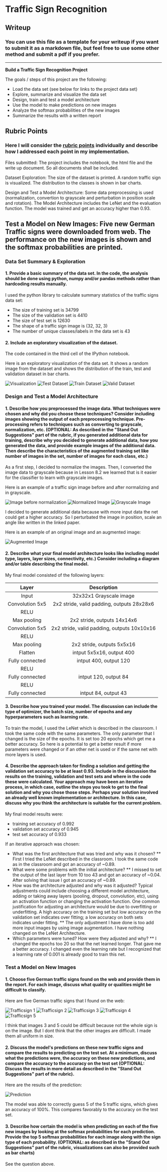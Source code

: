 # **Traffic Sign Recognition** 

## Writeup

### You can use this file as a template for your writeup if you want to submit it as a markdown file, but feel free to use some other method and submit a pdf if you prefer.

---

**Build a Traffic Sign Recognition Project**

The goals / steps of this project are the following:
* Load the data set (see below for links to the project data set)
* Explore, summarize and visualize the data set
* Design, train and test a model architecture
* Use the model to make predictions on new images
* Analyze the softmax probabilities of the new images
* Summarize the results with a written report


[//]: # (Image References)

[image1]: ./examples/visualization.png "Visualization"
[image2]: ./examples/test_dataset.png "Test Dataset"
[image3]: ./examples/train_dataset.png "Train Dataset"
[image4]: ./examples/valid_dataset.png "Validation Dataset"
[image5]: ./examples/beforenormal.png "Image before normalization"
[image6]: ./examples/normalized.png "Normalized Image"
[image7]: ./examples/grayscale.png "Grayscale Image"
[image8]: ./examples/augmented.png "Augmented Image"
[image9]: ./web_images/trafficsign1.png "Traffic Sign 1"
[image10]: ./web_images/trafficsign2.png "Traffic Sign 2"
[image11]: ./web_images/trafficsign3.png "Traffic Sign 3"
[image12]: ./web_images/trafficsign4.png "Traffic Sign 4"
[image13]: ./web_images/trafficsign5.png "Traffic Sign 5"
[image14]: ./examples/prediction.png "Prediction"

## Rubric Points
### Here I will consider the [rubric points](https://review.udacity.com/#!/rubrics/481/view) individually and describe how I addressed each point in my implementation.  
Files submitted:
The project includes the notebook, the html file and the write up document. So all documents shall be included.

Dataset Exploration:
The size of the dataset is printed. A random traffic sign is visualized.
The distribution to the classes is shown in bar charts.

Design and Test a Model Architecture:
Some data preprocessing is used (normalization, convertion to grayscale and perturbation in position scale and rotation).
The Model Architecture includes the LeNet and the evaluation function.
The model was trained and get an accuracy higher than 0.93.

Test a Model on New Images:
Five new German Traffic signs were downloaded from web. The performance on the new images is shown and the softmax probabilities are printed.
---

### Data Set Summary & Exploration

#### 1. Provide a basic summary of the data set. In the code, the analysis should be done using python, numpy and/or pandas methods rather than hardcoding results manually.

I used the python library to calculate summary statistics of the traffic
signs data set:

* The size of training set is 34799
* The size of the validation set is 4410
* The size of test set is 12630
* The shape of a traffic sign image is (32, 32, 3)	
* The number of unique classes/labels in the data set is 43

#### 2. Include an exploratory visualization of the dataset.

The code contained in the third cell of the IPython notebook.

Here is an exploratory visualization of the data set. It shows a random image from the dataset and shows the distribution of the train, test and validation dataset in bar charts.

![Visualization][image1]
![Test Dataset][image2]
![Train Dataset][image3]
![Valid Dataset][image4]

### Design and Test a Model Architecture

#### 1. Describe how you preprocessed the image data. What techniques were chosen and why did you choose these techniques? Consider including images showing the output of each preprocessing technique. Pre-processing refers to techniques such as converting to grayscale, normalization, etc. (OPTIONAL: As described in the "Stand Out Suggestions" part of the rubric, if you generated additional data for training, describe why you decided to generate additional data, how you generated the data, and provide example images of the additional data. Then describe the characteristics of the augmented training set like number of images in the set, number of images for each class, etc.)

As a first step, I decided to normalize the images.
Then, I converted the image data to grayscale because in Lesson 8.2 we learned that is it easier for the classifier to learn with grayscale images.

Here is an example of a traffic sign image before and after normalizing and in grayscale.

![Image before normalization][image5]
![Normalized Image][image6]
![Grayscale Image][image7]

I decided to generate additional data because with more input data the net could get a higher accuracy. So I perturbated the image in position, scale an angle like written in the linked paper.

Here is an example of an original image and an augmented image:

![Augmented Image][image8]


#### 2. Describe what your final model architecture looks like including model type, layers, layer sizes, connectivity, etc.) Consider including a diagram and/or table describing the final model.

My final model consisted of the following layers:

| Layer         		|     Description	        					| 
|:---------------------:|:---------------------------------------------:| 
| Input         		| 32x32x1 Grayscale image   					| 
| Convolution 5x5     	| 2x2 stride, valid padding, outputs 28x28x6 	|
| RELU					|												|
| Max pooling	      	| 2x2 stride,  outputs 14x14x6 					|
| Convolution 5x5     	| 2x2 stride, valid padding, outputs 10x10x16 	|
| RELU					|												|
| Max pooling	      	| 2x2 stride,  outputs 5x5x16 					|
| Flatten				| intput 5x5x16, output 400 					|
| Fully connected		| intput 400, output 120						|
| RELU					| 	        									|
| Fully connected		| intput 120, output 84							|
| RELU					|												|
| Fully connected		| intput 84, output 43							|
 


#### 3. Describe how you trained your model. The discussion can include the type of optimizer, the batch size, number of epochs and any hyperparameters such as learning rate.

To train the model, I used the LeNet which is described in the classroom. I took the same code with the same parameters. The only parameter that I changed is the size of the epochs. It is set too 20 epochs which get me a better accuracy.
So here is a potential to get a better result if more parameters were changed or if an other net is used or if the same net with more layers is used.

#### 4. Describe the approach taken for finding a solution and getting the validation set accuracy to be at least 0.93. Include in the discussion the results on the training, validation and test sets and where in the code these were calculated. Your approach may have been an iterative process, in which case, outline the steps you took to get to the final solution and why you chose those steps. Perhaps your solution involved an already well known implementation or architecture. In this case, discuss why you think the architecture is suitable for the current problem.

My final model results were:
* training set accuracy of 0.992
* validation set accuracy of 0.945 
* test set accuracy of 0.933

If an iterative approach was chosen:
* What was the first architecture that was tried and why was it chosen?
** First I tried the LeNet described in the classroom. I took the same code as in the classroom and got an accuracy of ~0.89.
* What were some problems with the initial architecture?
** I missed to set the output of the last layer from 10 too 43 and got an accuracy of ~0.04. After solving that issue I got an accuracy of ~0.89.
* How was the architecture adjusted and why was it adjusted? Typical adjustments could include choosing a different model architecture, adding or taking away layers (pooling, dropout, convolution, etc), using an activation function or changing the activation function. One common justification for adjusting an architecture would be due to overfitting or underfitting. A high accuracy on the training set but low accuracy on the validation set indicates over fitting; a low accuracy on both sets indicates under fitting.
** The only adjustment I have done is too add more input images by using image augmentation. I have nothing changed on the LeNet Architecture.
* Which parameters were tuned? How were they adjusted and why?
** I changed the epochs too 20 so that the net learned longer. That gave me a better accuracy. I changed even the learning rate but I recognized that a learning rate of 0.001 is already good to train this net.
 

### Test a Model on New Images

#### 1. Choose five German traffic signs found on the web and provide them in the report. For each image, discuss what quality or qualities might be difficult to classify.

Here are five German traffic signs that I found on the web:

![Trafficsign 1][image9] ![Trafficsign 2][image10] ![Trafficsign 3][image11] 
![Trafficsign 4][image12] ![Trafficsign 5][image13]

I think that images 3 and 5 could be difficult because not the whole sign is on the image. But I dont think that the other images are difficult.
I made them all uniform in size.

#### 2. Discuss the model's predictions on these new traffic signs and compare the results to predicting on the test set. At a minimum, discuss what the predictions were, the accuracy on these new predictions, and compare the accuracy to the accuracy on the test set (OPTIONAL: Discuss the results in more detail as described in the "Stand Out Suggestions" part of the rubric).

Here are the results of the prediction:

![Prediction][image14]


The model was able to correctly guess 5 of the 5 traffic signs, which gives an accuracy of 100%. This compares favorably to the accuracy on the test set.

#### 3. Describe how certain the model is when predicting on each of the five new images by looking at the softmax probabilities for each prediction. Provide the top 5 softmax probabilities for each image along with the sign type of each probability. (OPTIONAL: as described in the "Stand Out Suggestions" part of the rubric, visualizations can also be provided such as bar charts)

See the question above.
